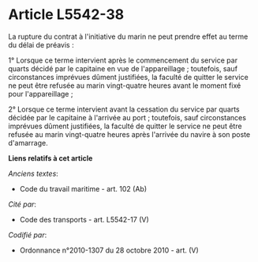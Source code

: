 # Article L5542-38

La rupture du contrat à l'initiative du marin ne peut prendre effet au terme du délai de préavis :

1° Lorsque ce terme intervient après le commencement du service par quarts décidé par le capitaine en vue de l'appareillage ;
toutefois, sauf circonstances imprévues dûment justifiées, la faculté de quitter le service ne peut être refusée au marin
vingt-quatre heures avant le moment fixé pour l'appareillage ;

2° Lorsque ce terme intervient avant la cessation du service par quarts décidée par le capitaine à l'arrivée au port ;
toutefois, sauf circonstances imprévues dûment justifiées, la faculté de quitter le service ne peut être refusée au marin
vingt-quatre heures après l'arrivée du navire à son poste d'amarrage.

**Liens relatifs à cet article**

_Anciens textes_:

  - Code du travail maritime - art. 102 (Ab)

_Cité par_:

  - Code des transports - art. L5542-17 (V)

_Codifié par_:

  - Ordonnance n°2010-1307 du 28 octobre 2010 - art. (V)

